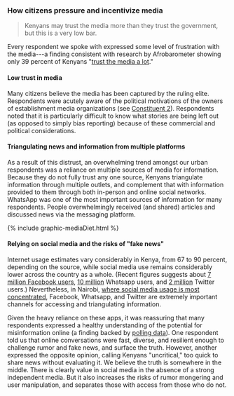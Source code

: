 ### How citizens pressure and incentivize media

<blockquote class="floatLeft">
  <p>Kenyans may trust the media more than they trust the government, but this is a very low bar.</p>
</blockquote>

Every respondent we spoke with expressed some level of frustration with the media---a finding consistent with research by Afrobarometer showing only 39 percent of Kenyans "[trust the media a lot](https://drive.google.com/file/d/0Bz6ORDgrjEYhdC1wTXlGeFlwSWM/view?usp=sharing)."

#### Low trust in media

Many citizens believe the media has been captured by the ruling elite. Respondents were acutely aware of the political motivations of the owners of establishment media organizations (see [Constituent 2](#government)). Respondents noted that it is particularly difficult to know what stories are being left out (as opposed to simply bias reporting) because of these commercial and political considerations.

#### Triangulating news and information from multiple platforms

As a result of this distrust, an overwhelming trend amongst our urban respondents was a reliance on multiple sources of media for information. Because they do not fully trust any one source, Kenyans triangulate information through multiple outlets, and complement that with information provided to them through both in-person and online social networks. WhatsApp was one of the most important sources of information for many respondents. People overwhelmingly received (and shared) articles and discussed news via the messaging platform.

{% include graphic-mediaDiet.html %}

#### Relying on social media and the risks of "fake news"

Internet usage estimates vary considerably in Kenya, from 67 to 90 percent, depending on the source, while social media use remains considerably lower across the country as a whole. (Recent figures suggests about [7 million Facebook users](https://www.reuters.com/article/us-kenya-election-facebook/facebook-offers-tool-to-combat-fake-news-in-kenya-ahead-of-polls-idUSKBN1AK1IU), [10 million](https://ifree.co.ke/wp-content/uploads/2016/11/State-of-Internet-Report-Kenya-2016.pdf) Whatsapp users, and [2 million](https://ifree.co.ke/wp-content/uploads/2016/11/State-of-Internet-Report-Kenya-2016.pdf) Twitter users.) Nevertheless, in Nairobi, [where social media usage is most concentrated](http://blogs.lse.ac.uk/africaatlse/2017/09/04/the-tyranny-of-numbers-on-social-media-during-kenyas-2017-elections/), Facebook, Whatsapp, and Twitter are extremely important channels for accessing and triangulating information.

Given the heavy reliance on these apps, it was reassuring that many respondents expressed a healthy understanding of the potential for misinformation online (a finding backed by [polling data](http://blog.geopoll.com/geopoll-and-portland-launch-a-survey-report-on-fake-news-in-kenya)). One respondent told us that online conversations were fast, diverse, and resilient enough to challenge rumor and fake news, and surface the truth. However, another expressed the opposite opinion, calling Kenyans "uncritical," too quick to share news without evaluating it. We believe the truth is somewhere in the middle. There is clearly value in social media in the absence of a strong independent media. But it also increases the risks of rumor mongering and user manipulation, and separates those with access from those who do not.

